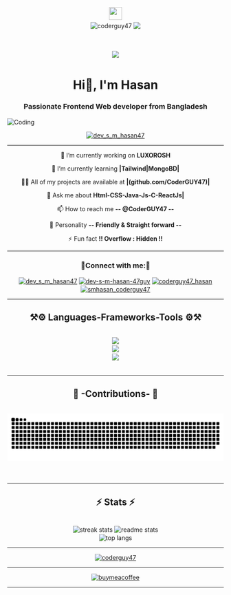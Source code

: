 <div align="center">
  <img height="30" width="30" src="https://images-wixmp-ed30a86b8c4ca887773594c2.wixmp.com/i/a9415ff0-40cb-44e8-b941-f9e3563c4238/d5afb2w-2e9d6840-6d33-4402-9c9b- 
  555c25781c9a.gif"/><br>
<img align="center" src="https://komarev.com/ghpvc/?username=coderguy47&label=Profile%20views&color=0e75b6&style=flat" alt="coderguy47" />
<img align="center" src="https://visitor-badge.laobi.icu/badge?page_id=CoderGUY47.CoderGUY47" />
</div>


<h1 align="center">
    <img src="https://readme-typing-svg.demolab.com?font=Gabarito&weight=700&size=48&center=true&vCenter=true&pause=1000&color=789BF7&width=700&height=70&lines=wanna+see+my+hello+world+?+🔍;" />
</h1>

<h1 align="center">Hi👋, I'm Hasan</h1>
<h3 align="center">Passionate Frontend Web developer from Bangladesh</h3>
<img align="center" width="1080" src="https://media.licdn.com/dms/image/D4E12AQEC-Ogww_k3Mw/article-cover_image-shrink_720_1280/0/1710841109274?e=2147483647&v=beta&t=2Z4Zot4ogR6QlSnJKm9AyxqDcWLo1iCgbKa7X-qdgAs" alt="Coding">
<br>

<p align="center"> <a href="https://twitter.com/dev_s_m_hasan47" target="blank"><img src="https://img.shields.io/twitter/follow/dev_s_m_hasan47?logo=twitter&style=for-the-badge" alt="dev_s_m_hasan47" /></a> </p>
 <hr/>
<div align="center">
  
🔭 I’m currently working on **LUXOROSH**

🌱 I’m currently learning **|Tailwind|MongoBD|**

👨‍💻 All of my projects are available at **|(github.com/CoderGUY47)|**

💬 Ask me about **Html-CSS-Java-Js-C-ReactJs|**

📫 How to reach me **-- @CoderGUY47 --**

🧑 Personality **-- Friendly & Straight forward --**

⚡ Fun fact **!! Overflow : Hidden !!**
</div>
 <hr/>
<h3 align="center">🔗Connect with me:🔗</h3>
<p align="center">
<a href="https://x.com/dev_s_m_hasan47" target="blank"><img align="center" src="https://raw.githubusercontent.com/rahuldkjain/github-profile-readme-generator/master/src/images/icons/Social/twitter.svg" alt="dev_s_m_hasan47" height="40" width="50" /></a>
<a href="https://linkedin.com/in/dev-s-m-hasan-47guy" target="blank"><img align="center" src="https://raw.githubusercontent.com/rahuldkjain/github-profile-readme-generator/master/src/images/icons/Social/linked-in-alt.svg" alt="dev-s-m-hasan-47guy" height="40" width="50" /></a>
<a href="https://instagram.com/coderguy47_hasan" target="blank"><img align="center" src="https://raw.githubusercontent.com/rahuldkjain/github-profile-readme-generator/master/src/images/icons/Social/instagram.svg" alt="coderguy47_hasan" height="40" width="50" /></a>
<a href="https://www.behance.net/smhasan_coderguy47" target="blank"><img align="center" src="https://raw.githubusercontent.com/rahuldkjain/github-profile-readme-generator/master/src/images/icons/Social/behance.svg" alt="smhasan_coderguy47" height="40" width="50" /></a>
</p>

<hr/>
<h2 align="center">⚒️⚙️ Languages-Frameworks-Tools ⚙️⚒️</h2>
<br/>
<div align="center">
    <img src="https://skillicons.dev/icons?i=illustrator,html,css,vscode,github" /> <br>   
    <img src="https://skillicons.dev/icons?i=react,bootstrap,figma,nodejs,javascript,tailwind" /> <br>   
    <img src="https://skillicons.dev/icons?i=mongodb,c,java,nextjs,python,mysql" />
</div>
<br>

<div align="center">
  <hr/>
  <h2>📝 -Contributions- 📝</h2>
  <br>
  <img alt="snake eating my contributions" src="https://raw.githubusercontent.com/salesp07/salesp07/output/github-contribution-grid-snake.svg" /><br>
    <br/><br/>
</div>





<hr/>
<h2 align="center">⚡ Stats ⚡</h2>
<br>
<div align=center>
  <img width=600 src="https://github-readme-streak-stats-salesp07.vercel.app/?user=coderguy47&count_private=true&theme=react&border_radius=10" alt="streak stats"/>
  <img width=500 src="https://github-readme-stats-salesp07.vercel.app/api?username=coderguy47&count_private=true&show_icons=true&theme=react&rank_icon=github&border_radius=10" alt="readme stats" />
  <br/>
  <img width=400 align="center" src="https://github-readme-stats.vercel.app/api/top-langs/?username=coderguy47&hide=HTML&langs_count=8&layout=compact&theme=react&border_radius=10&size_weight=0.5&count_weight=0.5&exclude_repo=github-readme-stats" alt="top langs" />
</div>
<hr/>
<p align="center"> <a href="https://github.com/ryo-ma/github-profile-trophy"><img src="https://github-profile-trophy.vercel.app/?username=coderguy47" alt="coderguy47" /></a> </p>
<hr/>
<div align="center">
<a href='https://github.com/CoderGUY47' target='_blank'><img height='64' style='border:0px;height:64px;' src="https://cdn.buymeacoffee.com/buttons/v2/default-yellow.png" class="w-36 h-8 sm:w-52 sm:h-12 mr-1 sm:mr-4" alt="buymeacoffee" /></a>

<hr/>

